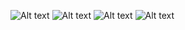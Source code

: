 ![Alt text](pictures/Table_4_12_Operator_Precedence.png) ![Alt text](pictures/Table_4_12_2_OperatorPrecedence.png) ![Alt text](pictures/Table_4_12_3_OperatorPrecedence.png) ![Alt text](pictures/Table_4_12_4_OperatorPrecedence.png)